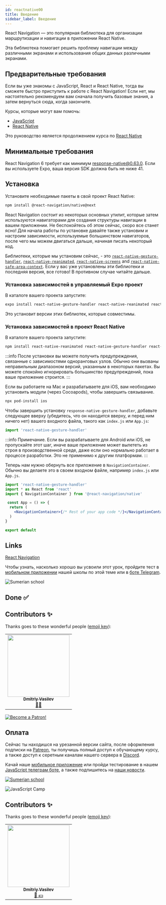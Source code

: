 ```yaml
---
id: reactnative00
title: Введение
sidebar_label: Введение
---
```


React Navigation — это популярная библиотека для организации маршрутизации и навигации в приложении React Native.

Эта библиотека помогает решить проблему навигации между различными экранами и использования общих данных различными экранами.

## Предварительные требования
Если вы уже знакомы с JavaScript, React и React Native, тогда вы сможете быстро приступить к работе с React Navigation! Если нет, мы настоятельно рекомендуем вам сначала получить базовые знания, а затем вернуться сюда, когда закончите.

Курсы, которые могут вам помочь:

- [JavaScript](https://www.jscamp.app/docs/javascript01)
- [React Native](https://www.jscamp.app/docs/reactnative01)

Это руководство является продолжением курса по [React Native](https://www.jscamp.app/docs/reactnative01)

## Минимальные требования
React Navigation 6 требует как минимум response-native@0.63.0. Если вы используете Expo, ваша версия SDK должна быть не ниже 41.

## Установка
Установите необходимые пакеты в свой проект React Native:

```bash npm2yarn
npm install @react-navigation/native@next
```

React Navigation состоит из некоторых основных утилит, которые затем используются навигаторами для создания структуры навигации в вашем приложении. Не беспокойтесь об этом сейчас, скоро все станет ясно! Для начала работы по установке давайте также установим и настроим зависимости, используемые большинством навигаторов, после чего мы можем двигаться дальше, начиная писать некоторый код.

Библиотеки, которые мы установим сейчас, - это  [`react-native-gesture-handler`](https://github.com/software-mansion/react-native-gesture-handler), [`react-native-reanimated`](https://github.com/software-mansion/react-native-reanimated), [`react-native-screens`](https://github.com/software-mansion/react-native-screens) and [`react-native-safe-area-context`](https://github.com/th3rdwave/react-native-safe-area-context). Если у вас уже установлены эти библиотеки и последняя версия, все готово! В противном случае читайте дальше.

### Установка зависимостей в управляемый Expo проект

В каталоге вашего проекта запустите:

```sh
expo install react-native-gesture-handler react-native-reanimated react-native-screens react-native-safe-area-context
```

Это установит версии этих библиотек, которые совместимы.

### Установка зависимостей в проект React Native

В каталоге вашего проекта запустите:

```bash npm2yarn
npm install react-native-reanimated react-native-gesture-handler react-native-screens react-native-safe-area-context
```

:::info
После установки вы можете получить предупреждения, связанные с зависимостями одноранговых узлов. Обычно они вызваны неправильным диапазоном версий, указанным в некоторых пакетах. Вы можете спокойно игнорировать большинство предупреждений, пока ваше приложение строится.
:::

Если вы работаете на Mac и разрабатываете для iOS, вам необходимо установить модули (через Cocoapods), чтобы завершить связывание.

```sh
npx pod-install ios
```

Чтобы завершить установку `response-native-gesture-handler`, добавьте следующее вверху (убедитесь, что он находится вверху, и перед ним ничего нет) вашего входного файла, такого как `index.js` или `App.js`:

```jsx
import 'react-native-gesture-handler'
```
:::info
Примечание. Если вы разрабатываете для Android или iOS, не пропускайте этот шаг, иначе ваше приложение может вылететь из строя в производственной среде, даже если оно нормально работает в процессе разработки. Это не применимо к другим платформам.
:::

Теперь нам нужно обернуть все приложение в `NavigationContainer`. Обычно вы делаете это в своем входном файле, например `index.js` или `App.js`.

```jsx
import 'react-native-gesture-handler'
import * as React from 'react'
import { NavigationContainer } from '@react-navigation/native'

 const App = () => {
  return (
    <NavigationContainer>{/* Rest of your app code */}</NavigationContainer>
  )
}

export default
```

## Links

[React Navigation](https://reactnavigation.org/docs/6.x/getting-started)

Чтобы узнать, насколько хорошо вы усвоили этот урок, пройдите тест в [мобильном приложении](http://onelink.to/njhc95) нашей школы по этой теме или в [боте Telegram](https://t.me/javascriptcamp_bot).

![Sumerian school](/img/app.jpg)

## Done ✅

## Contributors ✨

Thanks goes to these wonderful people ([emoji key](https://allcontributors.org/docs/en/emoji-key)):

<table>
  <tr>
    <td align="center"><a href="https://fullstackserverless.github.io/"><img src="https://avatars0.githubusercontent.com/u/6774813?v=4?s=200" width="200px;" alt=""/><br /><sub><b>Dmitriy Vasilev</b></sub></a><br /> <a href="https://github.com/gHashTag/react-native-village/commits?author=gHashTag" title="Documentation">📖💲</a></td>
  </tr>
</table>

[![Become a Patron!](/img/logo/patreon.jpg)](https://www.patreon.com/bePatron?u=31769291)

## Оплата

Сейчас ты находишся на урезанной версии сайта, после оформления подписки на [Patreon](https://www.patreon.com/javascriptcamp), ты получишь полный доступ к обучающему курсу, а также доступ к серетным каналам нашего сервера в [Discord](https://discord.gg/6GDAfXn).  

Качай наше [мобильное приложение](http://onelink.to/njhc95) или пройди тестирование в нашем [JavaScript телеграм боте](https://t.me/javascriptcamp_bot), а также подпишитесь на [наши новости](https://t.me/javascriptapp).


[![Sumerian school](/img/app.jpg)](http://onelink.to/njhc95)

![JavaScript Camp](/img/bandlink.png)

## Contributors ✨

Thanks goes to these wonderful people ([emoji key](https://allcontributors.org/docs/en/emoji-key)):


<table>
  <tr>
    <td align="center"><a href="https://fullstackserverless.github.io/"><img src="https://avatars0.githubusercontent.com/u/6774813?v=4?s=200" width="200px;" alt=""/><br /><sub><b>Dmitriy Vasilev</b></sub></a><br /><a href="#financial-gHashTag" title="Financial">📖 💵</a></td>
  </tr>
</table>
